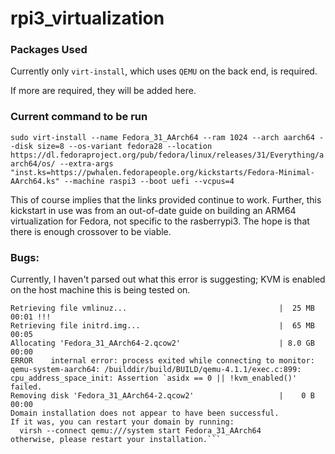 # rpi3_virtualization

### Packages Used
Currently only ```virt-install```, which uses ```QEMU``` on the back end, is required.

If more are required, they will be added here.
### Current command to be run
```sudo virt-install --name Fedora_31_AArch64 --ram 1024 --arch aarch64 --disk size=8 --os-variant fedora28 --location https://dl.fedoraproject.org/pub/fedora/linux/releases/31/Everything/aarch64/os/ --extra-args "inst.ks=https://pwhalen.fedorapeople.org/kickstarts/Fedora-Minimal-AArch64.ks" --machine raspi3 --boot uefi --vcpus=4```

This of course implies that the links provided continue to work. Further, this kickstart in use was from an out-of-date guide on building an ARM64 virtualization for Fedora, not specific to the rasberrypi3. The hope is that there is enough crossover to be viable.

### Bugs:

Currently, I haven't parsed out what this error is suggesting; KVM is enabled on the host machine this is being tested on.

```Starting install...
Retrieving file vmlinuz...                                  |  25 MB  00:01 !!! 
Retrieving file initrd.img...                               |  65 MB  00:05     
Allocating 'Fedora_31_AArch64-2.qcow2'                      | 8.0 GB  00:00     
ERROR    internal error: process exited while connecting to monitor: qemu-system-aarch64: /builddir/build/BUILD/qemu-4.1.1/exec.c:899: cpu_address_space_init: Assertion `asidx == 0 || !kvm_enabled()' failed.
Removing disk 'Fedora_31_AArch64-2.qcow2'                   |    0 B  00:00     
Domain installation does not appear to have been successful.
If it was, you can restart your domain by running:
  virsh --connect qemu:///system start Fedora_31_AArch64
otherwise, please restart your installation.```


